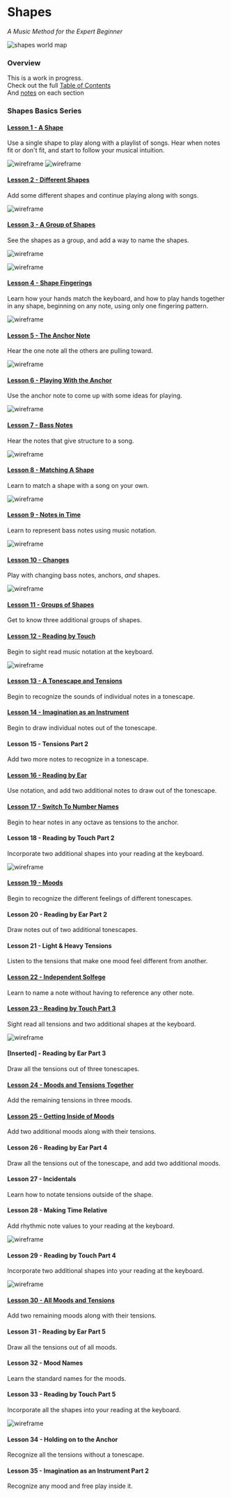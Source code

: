 # Shapes

_A Music Method for the Expert Beginner_

![shapes world map](map/map.png)



### Overview

This is a work in progress.  
Check out the full [Table of Contents](contents.md)  
And [notes](notes.md) on each section



### Shapes Basics Series

#### [Lesson 1 - A Shape](https://shapesmusic.github.io/shapes-method/lessons/01-a-shape.html)

Use a single shape to play along with a playlist of songs. Hear when notes fit or don't fit, and start to follow your musical intuition.

![wireframe](wireframes/1.1.png)
![wireframe](wireframes/1.2.png)



#### [Lesson 2 - Different Shapes](https://shapesmusic.github.io/shapes-method/lessons/02-different-shapes.html)

Add some different shapes and continue playing along with songs.

![wireframe](wireframes/2.1.png)



#### [Lesson 3 - A Group of Shapes](https://shapesmusic.github.io/shapes-method/lessons/03-a-group.html)

See the shapes as a group, and add a way to name the shapes.

![wireframe](wireframes/3.1.png)

![wireframe](wireframes/3.2.png)



#### [Lesson 4 - Shape Fingerings](lessons/04-shape-fingerings.md)

Learn how your hands match the keyboard, and how to play hands together in any shape, beginning on any note, using only one fingering pattern.

![wireframe](wireframes/4.1.png)



#### [Lesson 5 - The Anchor Note](lessons/05-the-anchor-note.md)

Hear the one note all the others are pulling toward.

![wireframe](wireframes/5.1.png)



#### [Lesson 6 - Playing With the Anchor](lessons/06-playing-with-the-anchor.md)

Use the anchor note to come up with some ideas for playing.

![wireframe](wireframes/6.1.png)



#### [Lesson 7 - Bass Notes](lessons/07-bass-notes.md)

Hear the notes that give structure to a song.

![wireframe](wireframes/7.1.png)



#### [Lesson 8 - Matching A Shape](lessons/08-matching-a-shape.md)

Learn to match a shape with a song on your own.

![wireframe](wireframes/8.1.png)



#### [Lesson 9 - Notes in Time](lessons/09-notes-in-time.md)

Learn to represent bass notes using music notation.

![wireframe](wireframes/9.1.png)



#### [Lesson 10 - Changes](lessons/10-changes.md)

Play with changing bass notes, anchors, *and* shapes.

![wireframe](wireframes/10.1.png)



#### [Lesson 11 - Groups of Shapes](lessons/11-groups-of-shapes.md)

Get to know three additional groups of shapes.



#### [Lesson 12 - Reading by Touch](lessons/12-reading-by-touch.md)

Begin to sight read music notation at the keyboard.

![wireframe](wireframes/12.1.png)



#### [Lesson 13 - A Tonescape and Tensions](lessons/13-a-tonescape-and-tensions.md)

Begin to recognize the sounds of individual notes in a tonescape.



#### [Lesson 14 - Imagination as an Instrument](lessons/14-imagination-as-an-instrument.md)

Begin to draw individual notes out of the tonescape.



#### Lesson 15 - Tensions Part 2

Add two more notes to recognize in a tonescape.



#### [Lesson 16 - Reading by Ear](lessons/16-reading-by-ear.md)

Use notation, and add two additional notes to draw out of the tonescape.



#### [Lesson 17 - Switch To Number Names](/lessons/17-switch-to-number-names.md)

Begin to hear notes in any octave as tensions to the anchor.



#### Lesson 18 - Reading by Touch Part 2

Incorporate two additional shapes into your reading at the keyboard.

![wireframe](wireframes/18.1.png)



#### [Lesson 19 - Moods](lessons/19-moods.md)

Begin to recognize the different feelings of different tonescapes.



#### Lesson 20 - Reading by Ear Part 2

Draw notes out of two additional tonescapes.



#### Lesson 21 - Light & Heavy Tensions

Listen to the tensions that make one mood feel different from another.



#### [Lesson 22 - Independent Solfege](lessons/22-independent-solfege.md)

Learn to name a note without having to reference any other note.



#### [Lesson 23 - Reading by Touch Part 3](lessons/23-reading-by-touch-3.md)

Sight read all tensions and two additional shapes at the keyboard.

![wireframe](wireframes/23.1.png)



#### [Inserted] - Reading by Ear Part 3

Draw all the tensions out of three tonescapes.



#### [Lesson 24 - Moods and Tensions Together](lessons/24-moods-and-tensions-together.md)

Add the remaining tensions in three moods.



#### [Lesson 25 - Getting Inside of Moods](lessons/25-getting-inside-of-moods.md)

Add two additional moods along with their tensions.



#### Lesson 26 - Reading by Ear Part 4

Draw all the tensions out of the tonescape, and add two additional moods.



#### Lesson 27 - Incidentals

Learn how to notate tensions outside of the shape.



#### Lesson 28 - Making Time Relative

Add rhythmic note values to your reading at the keyboard.

![wireframe](wireframes/28.1.png)



#### Lesson 29 - Reading by Touch Part 4

Incorporate two additional shapes into your reading at the keyboard.

![wireframe](wireframes/29.1.png)



#### [Lesson 30 - All Moods and Tensions](lessons/30-all-moods-and-tensions.md)

Add two remaining moods along with their tensions.



#### Lesson 31 - Reading by Ear Part 5

Draw all the tensions out of all moods.



#### Lesson 32 - Mood Names

Learn the standard names for the moods.



#### Lesson 33 - Reading by Touch Part 5

Incorporate all the shapes into your reading at the keyboard.

![wireframe](wireframes/33.1.png)



#### Lesson 34 - Holding on to the Anchor

Recognize all the tensions without a tonescape.



#### Lesson 35 - Imagination as an Instrument Part 2

Recognize any mood and free play inside it.
